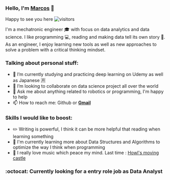### Hello, I'm [Marcos](https://marcos-rojas.github.io/portfolio/) :wave:
Happy to see you here ![visitors](https://visitor-badge.glitch.me/badge?page_id=rojas-marcos)
<!--
**marcos-rojas/marcos-rojas** is a ✨ _special_ ✨ repository because its `README.md` (this file) appears on your GitHub profile.
Here are some ideas to get you started:

- 🔭 I’m currently working on ...
- 🌱 I’m currently learning ...
- 👯 I’m looking to collaborate on ...
- 🤔 I’m looking for help with ...
- 💬 Ask me about ...
- 📫 How to reach me: ...
- 😄 Pronouns: ...
- ⚡ Fun fact: ...
-->
I'm a mechatronic engineer :mortar_board: with focus on data analytics and data science. I like programming :computer:, reading and making data tell its own story :loudspeaker:. As an engineer, I enjoy learning new tools as well as new approaches to solve a problem with a critical thinking mindset.
### Talking about personal stuff:
- 🌱 I’m currently studying and practicing deep learning on Udemy as well as Japanese :u6708:
- 👯 I’m looking to collaborate on data science project all over the world
- 💬 Ask me about anything related to robotics or programming, I'm happy to help
- 📫 How to reach me: Github or **[Gmail](rojas.marcos@pucp.edu.pe)**
### Skills I would like to boost:
- :pencil2: Writing is powerful, I think it can be more helpful that reading when learning something
- :rocket: I'm currently learning more about Data Structures and Algorithms to optimize the way I think when programming
- :musical_score: I really love music which peace my mind. Last time : [Howl's moving castle](https://www.youtube.com/watch?v=UwxatzcYf9Q)
 ### :octocat: Currently looking for a entry role job as Data Analyst 
<!--

<img height="180em" src="https://github-readme-stats.vercel.app/api?username=marcos-rojas&show_icons=true&hide_border=true&&count_private=true&include_all_commits=true" />
-->
